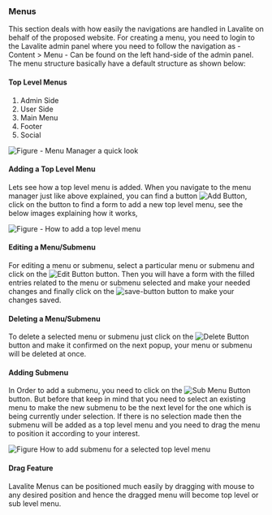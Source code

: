 ### Menus
This section deals with how easily the navigations are handled in Lavalite on behalf of the proposed website. 
For creating a menu, you need to login to the Lavalite admin panel where you need to follow the navigation as - Content > Menu - Can be found on the left hand-side of the admin panel. The menu structure basically have a default structure as shown below:
#### Top Level Menus
 1. Admin Side
 2. User Side
 3. Main Menu
 4. Footer
 5. Social

![Figure - Menu Manager a quick look](https://raw.githubusercontent.com/LavaLite/docs/master/images/menus/menu-tabs.png)

#### Adding a Top Level Menu
Lets see how a top level menu is added. When you navigate to the menu manager just like above explained, you can find a button ![Add Button](https://raw.githubusercontent.com/LavaLite/docs/master/images/menus/menu-buttons/plus-menu-button.png), click on the button to find a form to add a new top level menu, see the below images explaining how it works,

![Figure - How to add a top level menu](https://raw.githubusercontent.com/LavaLite/docs/master/images/menus/add-top-level-menu.png)

#### Editing a Menu/Submenu
For editing a menu or submenu, select a particular menu or submenu and click on the ![Edit Button](https://raw.githubusercontent.com/LavaLite/docs/master/images/menus/menu-buttons/menu-edit-button.png) button. Then you will have a form with the filled entries related to the menu or submenu selected and make your needed changes and finally click on the ![save-button](https://raw.githubusercontent.com/LavaLite/docs/master/images/menus/menu-buttons/menu-save-button.png) button to make your changes saved.

#### Deleting a Menu/Submenu
To delete a selected menu or submenu just click on the ![Delete Button](https://raw.githubusercontent.com/LavaLite/docs/master/images/menus/menu-buttons/menu-delete-button.png) button and make it confirmed on the next popup, your menu or submenu will be deleted at once. 

#### Adding Submenu
In Order to add a submenu, you need to click on the ![Sub Menu Button](https://raw.githubusercontent.com/LavaLite/docs/master/images/menus/menu-buttons/submenu-button.png) button. But before that keep in mind that you need to select an existing menu to make the new submenu to be the next level for the one which is being currently under selection. If there is no selection made then the submenu will be added as a top level menu and you need to drag the menu to position it according to your interest.

![Figure How to add submenu for a selected top level menu](https://raw.githubusercontent.com/LavaLite/docs/master/images/menus/add-sub-menu.png)

#### Drag Feature
Lavalite Menus can be positioned much easily by dragging with mouse to any desired position and hence the dragged menu will become top level or sub level menu.
